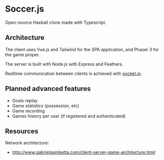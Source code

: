 # Soccer.js

Open-source Haxball clone made with Typescript.

## Architecture

The client uses Vue.js and Tailwind for the SPA application, and Phaser 3 for the game proper.

The server is built with Node.js with Express and Feathers.

Realtime communication between clients is achieved with [socket.io](https://socket.io/).

## Planned advanced features

- Goals replay
- Game statistics (possession, etc)
- Game recording
- Games history per user (if registered and authenticated)

## Resources

Network architecture:
- http://www.gabrielgambetta.com/client-server-game-architecture.html
